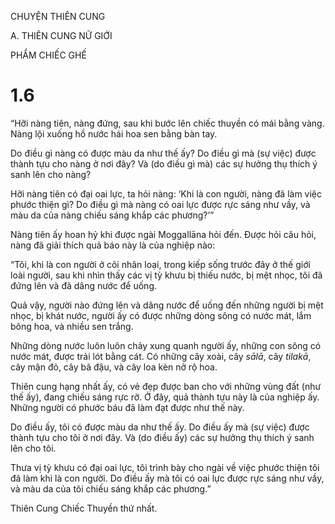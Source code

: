 CHUYỆN THIÊN CUNG

A. THIÊN CUNG NỮ GIỚI

PHẨM CHIẾC GHẾ

# 1.6

“Hỡi nàng tiên, nàng đứng, sau khi bước lên chiếc thuyền có mái bằng vàng. Nàng lội xuống hồ nước hái hoa sen bằng bàn tay.

Do điều gì nàng có được màu da như thế ấy? Do điều gì mà (sự việc) được thành tựu cho nàng ở nơi đây? Và (do điều gì mà) các sự hưởng thụ thích ý sanh lên cho nàng?

Hỡi nàng tiên có đại oai lực, ta hỏi nàng: ‘Khi là con người, nàng đã làm việc phước thiện gì? Do điều gì mà nàng có oai lực được rực sáng như vầy, và màu da của nàng chiếu sáng khắp các phương?’”

Nàng tiên ấy hoan hỷ khi được ngài Moggallāna hỏi đến. Ðược hỏi câu hỏi, nàng đã giải thích quả báo này là của nghiệp nào:

“Tôi, khi là con người ở cõi nhân loại, trong kiếp sống trước đây ở thế giới loài người, sau khi nhìn thấy các vị tỳ khưu bị thiếu nước, bị mệt nhọc, tôi đã đứng lên và đã dâng nước để uống.

Quả vậy, người nào đứng lên và dâng nước để uống đến những người bị mệt nhọc, bị khát nước, người ấy có được những dòng sông có nước mát, lắm bông hoa, và nhiều sen trắng.

Những dòng nước luôn luôn chảy xung quanh người ấy, những con sông có nước mát, được trải lót bằng cát. Có những cây xoài, cây _sālā_, cây _tilakā_, cây mận đỏ, cây bã đậu, và cây loa kèn nở rộ hoa.

Thiên cung hạng nhất ấy, có vẻ đẹp được ban cho với những vùng đất (như thế ấy), đang chiếu sáng rực rỡ. Ở đây, quả thành tựu này là của nghiệp ấy. Những người có phước báu đã làm đạt được như thế này.

Do điều ấy, tôi có được màu da như thế ấy. Do điều ấy mà (sự việc) được thành tựu cho tôi ở nơi đây. Và (do điều ấy) các sự hưởng thụ thích ý sanh lên cho tôi.

Thưa vị tỳ khưu có đại oai lực, tôi trình bày cho ngài về việc phước thiện tôi đã làm khi là con người. Do điều ấy mà tôi có oai lực được rực sáng như vầy, và màu da của tôi chiếu sáng khắp các phương.”

Thiên Cung Chiếc Thuyền thứ nhất.
